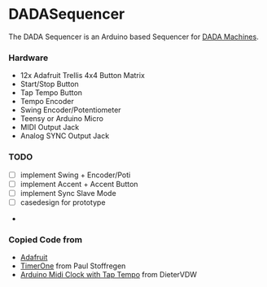 # DADASequencer

The DADA Sequencer is an Arduino based Sequencer for [DADA Machines](http://www.dadamachines.com/).


### Hardware
- 12x Adafruit Trellis 4x4 Button Matrix
- Start/Stop Button
- Tap Tempo Button
- Tempo Encoder
- Swing Encoder/Potentiometer
- Teensy or Arduino Micro
- MIDI Output Jack
- Analog SYNC Output Jack


### TODO

- [ ] implement Swing + Encoder/Poti
- [ ] implement Accent + Accent Button
- [ ] implement Sync Slave Mode
- [ ] casedesign for prototype
- 

### Copied Code from
- [Adafruit](http://learn.adafruit.com/untztrument-trellis-midi-instrument)
- [TimerOne](http://github.com/PaulStoffregen/TimerOne) from Paul Stoffregen
- [Arduino Midi Clock with Tap Tempo](http://github.com/DieterVDW/arduino-midi-clock) from DieterVDW
